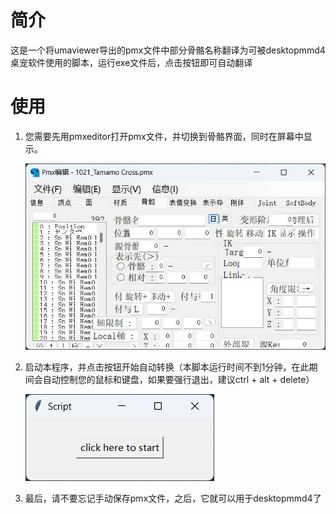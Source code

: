 # 简介

这是一个将umaviewer导出的pmx文件中部分骨骼名称翻译为可被desktopmmd4桌宠软件使用的脚本，运行exe文件后，点击按钮即可自动翻译

# 使用

1. 您需要先用pmxeditor打开pmx文件，并切换到骨骼界面，同时在屏幕中显示。

   ![1705976022013](image/README/1705976022013.jpg)
2. 启动本程序，并点击按钮开始自动转换（本脚本运行时间不到1分钟，在此期间会自动控制您的鼠标和键盘，如果要强行退出，建议ctrl + alt + delete）

   ![1705976285639](image/README/1705976285639.png)
3. 最后，请不要忘记手动保存pmx文件，之后，它就可以用于desktopmmd4了
